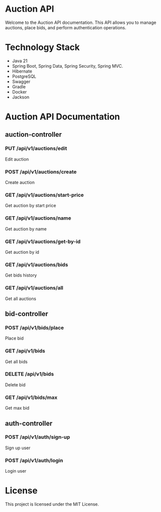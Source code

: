 
# Auction API

<p>Welcome to the Auction API documentation. This API allows you to manage auctions, place bids, and perform authentication operations.</p>

# Technology Stack
<ul>
    <li>Java 21</li>
    <li>Spring Boot, Spring Data, Spring Security, Spring MVC.</li>
    <li>Hibernate</li>
    <li>PostgreSQL</li>
    <li>Swagger</li>
    <li>Gradle</li>
    <li>Docker</li>
    <li>Jackson</li>
  </ul>


# Auction API Documentation

<h2>auction-controller</h2>

<h3>PUT /api/v1/auctions/edit</h3>
<p>Edit auction</p>

<h3>POST /api/v1/auctions/create</h3>
<p>Create auction</p>

<h3>GET /api/v1/auctions/start-price</h3>
<p>Get auction by start price</p>

<h3>GET /api/v1/auctions/name</h3>
<p>Get auction by name</p>

<h3>GET /api/v1/auctions/get-by-id</h3>
<p>Get auction by id</p>

<h3>GET /api/v1/auctions/bids</h3>
<p>Get bids history</p>

<h3>GET /api/v1/auctions/all</h3>
<p>Get all auctions</p>

<h2>bid-controller</h2>

<h3>POST /api/v1/bids/place</h3>
<p>Place bid</p>

<h3>GET /api/v1/bids</h3>
<p>Get all bids</p>

<h3>DELETE /api/v1/bids</h3>
<p>Delete bid</p>

<h3>GET /api/v1/bids/max</h3>
<p>Get max bid</p>

<h2>auth-controller</h2>

<h3>POST /api/v1/auth/sign-up</h3>
<p>Sign up user</p>

<h3>POST /api/v1/auth/login</h3>
<p>Login user</p>

</body>
</html>

# License
This project is licensed under the MIT License.
